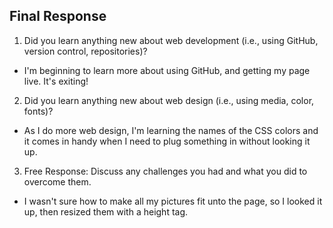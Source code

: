 ## Final Response
1. Did you learn anything new about web development (i.e., using GitHub, version control, repositories)?

* I'm beginning to learn more about using GitHub, and getting my page live. It's exiting!

2. Did you learn anything new about web design (i.e., using media, color, fonts)?

* As I do more web design, I'm learning the names of the CSS colors and it comes in handy when I need to plug something in without looking it up.

3. Free Response: Discuss any challenges you had and what you did to overcome them.

* I wasn't sure how to make all my pictures fit unto the page, so I looked it up, then resized them with a height tag.

